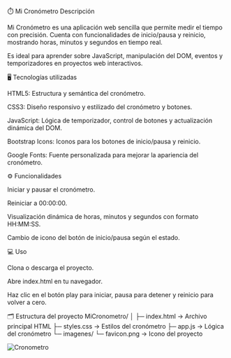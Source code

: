 ⏱️ Mi Cronómetro
Descripción

Mi Cronómetro es una aplicación web sencilla que permite medir el tiempo con precisión. Cuenta con funcionalidades de inicio/pausa y reinicio, mostrando horas, minutos y segundos en tiempo real.

Es ideal para aprender sobre JavaScript, manipulación del DOM, eventos y temporizadores en proyectos web interactivos.

🖥️ Tecnologías utilizadas

HTML5: Estructura y semántica del cronómetro.

CSS3: Diseño responsivo y estilizado del cronómetro y botones.

JavaScript: Lógica de temporizador, control de botones y actualización dinámica del DOM.

Bootstrap Icons: Iconos para los botones de inicio/pausa y reinicio.

Google Fonts: Fuente personalizada para mejorar la apariencia del cronómetro.

⚙️ Funcionalidades

Iniciar y pausar el cronómetro.

Reiniciar a 00:00:00.

Visualización dinámica de horas, minutos y segundos con formato HH:MM:SS.

Cambio de icono del botón de inicio/pausa según el estado.

💻 Uso

Clona o descarga el proyecto.

Abre index.html en tu navegador.

Haz clic en el botón play para iniciar, pausa para detener y reinicio para volver a cero.

🗂️ Estructura del proyecto
MiCronometro/
│
├─ index.html          → Archivo principal HTML
├─ styles.css          → Estilos del cronómetro
├─ app.js              → Lógica del cronómetro
└─ imagenes/
    └─ favicon.png     → Icono del proyecto

![Cronometro](https://github.com/Elion-hub/Proyectos-Javascript/raw/main/Cronometro/Cronometro.PNG)